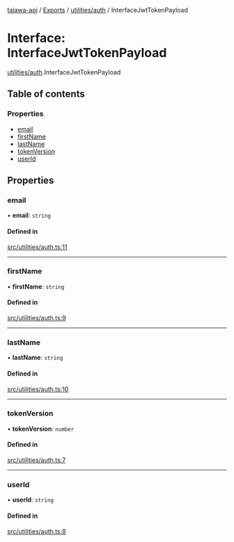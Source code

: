 [talawa-api](../README.md) / [Exports](../modules.md) / [utilities/auth](../modules/utilities_auth.md) / InterfaceJwtTokenPayload

# Interface: InterfaceJwtTokenPayload

[utilities/auth](../modules/utilities_auth.md).InterfaceJwtTokenPayload

## Table of contents

### Properties

- [email](utilities_auth.InterfaceJwtTokenPayload.md#email)
- [firstName](utilities_auth.InterfaceJwtTokenPayload.md#firstname)
- [lastName](utilities_auth.InterfaceJwtTokenPayload.md#lastname)
- [tokenVersion](utilities_auth.InterfaceJwtTokenPayload.md#tokenversion)
- [userId](utilities_auth.InterfaceJwtTokenPayload.md#userid)

## Properties

### email

• **email**: `string`

#### Defined in

[src/utilities/auth.ts:11](https://github.com/PalisadoesFoundation/talawa-api/blob/a2b0847/src/utilities/auth.ts#L11)

___

### firstName

• **firstName**: `string`

#### Defined in

[src/utilities/auth.ts:9](https://github.com/PalisadoesFoundation/talawa-api/blob/a2b0847/src/utilities/auth.ts#L9)

___

### lastName

• **lastName**: `string`

#### Defined in

[src/utilities/auth.ts:10](https://github.com/PalisadoesFoundation/talawa-api/blob/a2b0847/src/utilities/auth.ts#L10)

___

### tokenVersion

• **tokenVersion**: `number`

#### Defined in

[src/utilities/auth.ts:7](https://github.com/PalisadoesFoundation/talawa-api/blob/a2b0847/src/utilities/auth.ts#L7)

___

### userId

• **userId**: `string`

#### Defined in

[src/utilities/auth.ts:8](https://github.com/PalisadoesFoundation/talawa-api/blob/a2b0847/src/utilities/auth.ts#L8)
